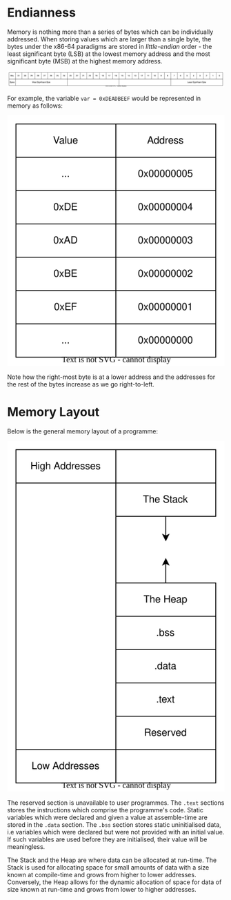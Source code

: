 # Endianness

Memory is nothing more than a series of bytes which can be individually addressed. When storing values which are larger than a single byte, the bytes under the x86-64 paradigms are stored in *little-endian* order - the least significant byte (LSB) at the lowest memory address and the most significant byte (MSB) at the highest memory address.

![](res/Images/Byte%20Names.svg)

For example, the variable `var = 0xDEADBEEF` would be represented in memory as follows:

![](res/Images/Little%20Endian%20Variable%20Representation.svg)

Note how the right-most byte is at a lower address and the addresses for the rest of the bytes increase as we go right-to-left.

# Memory Layout

Below is the general memory layout of a programme:

![](res/Images/Programme%20Memory%20Layout.svg)

The reserved section is unavailable to user programmes. The `.text` sections stores the instructions which comprise the programme's code. Static variables which were declared and given a value at assemble-time are stored in the `.data` section. The `.bss` section stores static uninitialised data, i.e variables which were declared but were not provided with an initial value. If such variables are used before they are initialised, their value will be meaningless.

The Stack and the Heap are where data can be allocated at run-time. The Stack is used for allocating space for small amounts of data with a size known at compile-time and grows from higher to lower addresses. Conversely, the Heap allows for the dynamic allocation of space for data of size known at run-time and grows from lower to higher addresses.
